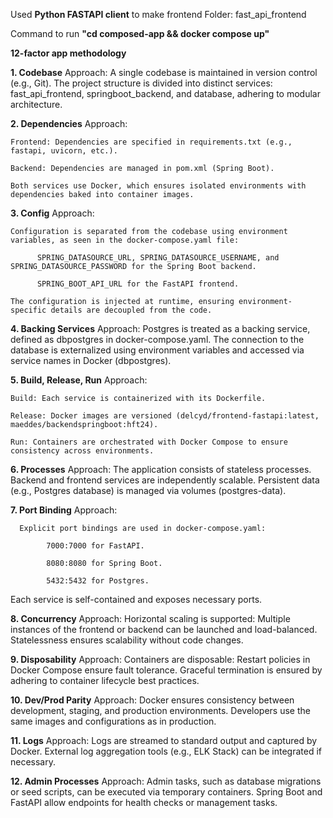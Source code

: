 Used **Python FASTAPI client** to make frontend
Folder: fast_api_frontend

Command to run 
**"cd  composed-app && docker compose up"**


**12-factor app methodology**

**1. Codebase**
Approach:
A single codebase is maintained in version control (e.g., Git).
The project structure is divided into distinct services: fast_api_frontend, springboot_backend, and database, adhering to modular architecture.

**2. Dependencies**
Approach:

    Frontend: Dependencies are specified in requirements.txt (e.g., fastapi, uvicorn, etc.).

    Backend: Dependencies are managed in pom.xml (Spring Boot).

    Both services use Docker, which ensures isolated environments with dependencies baked into container images.

**3. Config**
Approach:

    Configuration is separated from the codebase using environment variables, as seen in the docker-compose.yaml file:

          SPRING_DATASOURCE_URL, SPRING_DATASOURCE_USERNAME, and SPRING_DATASOURCE_PASSWORD for the Spring Boot backend.

          SPRING_BOOT_API_URL for the FastAPI frontend.

    The configuration is injected at runtime, ensuring environment-specific details are decoupled from the code.

**4. Backing Services**
Approach:
Postgres is treated as a backing service, defined as dbpostgres in docker-compose.yaml.
The connection to the database is externalized using environment variables and accessed via service names in Docker (dbpostgres).

**5. Build, Release, Run**
Approach:

    Build: Each service is containerized with its Dockerfile.

    Release: Docker images are versioned (delcyd/frontend-fastapi:latest, maeddes/backendspringboot:hft24).

    Run: Containers are orchestrated with Docker Compose to ensure consistency across environments.

**6. Processes**
Approach:
The application consists of stateless processes.
Backend and frontend services are independently scalable.
Persistent data (e.g., Postgres database) is managed via volumes (postgres-data).

**7. Port Binding**
Approach:

      Explicit port bindings are used in docker-compose.yaml:

            7000:7000 for FastAPI.
  
            8080:8080 for Spring Boot.

            5432:5432 for Postgres.
Each service is self-contained and exposes necessary ports.

**8. Concurrency**
Approach:
Horizontal scaling is supported:
Multiple instances of the frontend or backend can be launched and load-balanced.
Statelessness ensures scalability without code changes.

**9. Disposability**
Approach:
Containers are disposable:
Restart policies in Docker Compose ensure fault tolerance.
Graceful termination is ensured by adhering to container lifecycle best practices.

**10. Dev/Prod Parity**
Approach:
Docker ensures consistency between development, staging, and production environments.
Developers use the same images and configurations as in production.

**11. Logs**
Approach:
Logs are streamed to standard output and captured by Docker.
External log aggregation tools (e.g., ELK Stack) can be integrated if necessary.

**12. Admin Processes**
Approach:
Admin tasks, such as database migrations or seed scripts, can be executed via temporary containers.
Spring Boot and FastAPI allow endpoints for health checks or management tasks.


